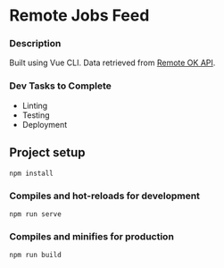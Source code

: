 # Remote Jobs Feed

### Description
Built using Vue CLI. Data retrieved from [Remote OK API](https://remoteok.io/api).

### Dev Tasks to Complete
- Linting
- Testing 
- Deployment

## Project setup
```
npm install
```

### Compiles and hot-reloads for development
```
npm run serve
```

### Compiles and minifies for production
```
npm run build
```


